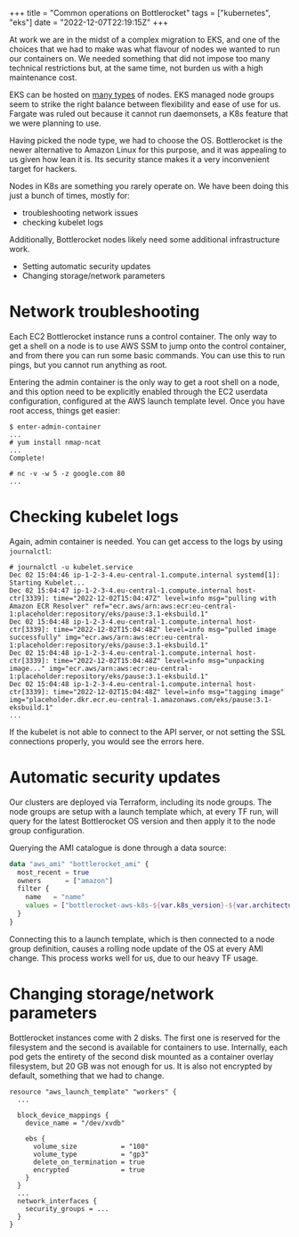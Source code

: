 +++
title = "Common operations on Bottlerocket"
tags = ["kubernetes", "eks"]
date = "2022-12-07T22:19:15Z"
+++

At work we are in the midst of a complex migration to EKS, and one of the choices that we had to make was what flavour of nodes we wanted to run our containers on. We needed something that did not impose too many technical restrictions but, at the same time, not burden us with a high maintenance cost.

EKS can be hosted on [many types](https://docs.aws.amazon.com/eks/latest/userguide/eks-compute.html) of nodes. EKS managed node groups seem to strike the right balance between flexibility and ease of use for us. Fargate was ruled out because it cannot run daemonsets, a K8s feature that we were planning to use.

Having picked the node type, we had to choose the OS. Bottlerocket is the newer alternative to Amazon Linux for this purpose, and it was appealing to us given how lean it is. Its security stance makes it a very inconvenient target for hackers.

Nodes in K8s are something you rarely operate on. We have been doing this just a bunch of times, mostly for:

- troubleshooting network issues
- checking kubelet logs

Additionally, Bottlerocket nodes likely need some additional infrastructure work.

- Setting automatic security updates
- Changing storage/network parameters

# Network troubleshooting

Each EC2 Bottlerocket instance runs a control container. The only way to get a shell on a node is to use AWS SSM to jump onto the control container, and from there you can run some basic commands. You can use this to run pings, but you cannot run anything as root.

Entering the admin container is the only way to get a root shell on a node, and this option need to be explicitly enabled through the EC2 userdata configuration, configured at the AWS launch template level. Once you have root access, things get easier:

```
$ enter-admin-container
...
# yum install nmap-ncat
...
Complete!

# nc -v -w 5 -z google.com 80
...
```

# Checking kubelet logs

Again, admin container is needed. You can get access to the logs by using `journalctl`:

```
# journalctl -u kubelet.service 
Dec 02 15:04:46 ip-1-2-3-4.eu-central-1.compute.internal systemd[1]: Starting Kubelet...
Dec 02 15:04:47 ip-1-2-3-4.eu-central-1.compute.internal host-ctr[3339]: time="2022-12-02T15:04:47Z" level=info msg="pulling with Amazon ECR Resolver" ref="ecr.aws/arn:aws:ecr:eu-central-1:placeholder:repository/eks/pause:3.1-eksbuild.1"
Dec 02 15:04:48 ip-1-2-3-4.eu-central-1.compute.internal host-ctr[3339]: time="2022-12-02T15:04:48Z" level=info msg="pulled image successfully" img="ecr.aws/arn:aws:ecr:eu-central-1:placeholder:repository/eks/pause:3.1-eksbuild.1"
Dec 02 15:04:48 ip-1-2-3-4.eu-central-1.compute.internal host-ctr[3339]: time="2022-12-02T15:04:48Z" level=info msg="unpacking image..." img="ecr.aws/arn:aws:ecr:eu-central-1:placeholder:repository/eks/pause:3.1-eksbuild.1"
Dec 02 15:04:48 ip-1-2-3-4.eu-central-1.compute.internal host-ctr[3339]: time="2022-12-02T15:04:48Z" level=info msg="tagging image" img="placeholder.dkr.ecr.eu-central-1.amazonaws.com/eks/pause:3.1-eksbuild.1"
...
```

If the kubelet is not able to connect to the API server, or not setting the SSL connections properly, you would see the errors here.


# Automatic security updates

Our clusters are deployed via Terraform, including its node groups. The node groups are setup with a launch template which, at every TF run, will query for the latest Bottlerocket OS version and then apply it to the node group configuration.

Querying the AMI catalogue is done through a data source:

```terraform
data "aws_ami" "bottlerocket_ami" {
  most_recent = true
  owners      = ["amazon"]
  filter {
    name   = "name"
    values = ["bottlerocket-aws-k8s-${var.k8s_version}-${var.architecture}-*"]
  }
}
```

Connecting this to a launch template, which is then connected to a node group definition, causes a rolling node update of the OS at every AMI change. This process works well for us, due to our heavy TF usage.


# Changing storage/network parameters

Bottlerocket instances come with 2 disks. The first one is reserved for the filesystem and the second is available for containers to use. Internally, each pod gets the entirety of the second disk mounted as a container overlay filesystem, but 20 GB was not enough for us. It is also not encrypted by default, something that we had to change.

```
resource "aws_launch_template" "workers" {
  ...

  block_device_mappings {
    device_name = "/dev/xvdb"

    ebs {
      volume_size           = "100"
      volume_type           = "gp3"
      delete_on_termination = true
      encrypted             = true
    }
  }
  ...
  network_interfaces {
    security_groups = ...
  }
}
```
